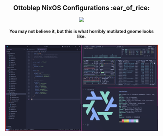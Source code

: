 <h2 align="center">Ottoblep NixOS Configurations :ear_of_rice:</h2>

<p align="center">
  <img src="https://raw.githubusercontent.com/catppuccin/catppuccin/main/assets/palette/macchiato.png" width="400" />
</p>

<h4 align="center">You may not believe it, but this is what horribly mutilated gnome looks like.</h4>


![](./images/example.png)
